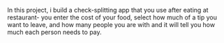 In this project, i build a check-splitting app that you use after eating at restaurant- you enter the cost of your food, select how much of a tip you want to leave, and how many people you are with and it will tell you how much each person needs to pay.
